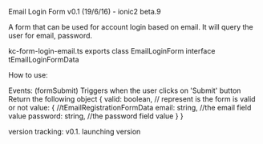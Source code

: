 Email Login Form
v0.1 (19/6/16) - ionic2 beta.9

A form that can be used for account login based on email.
It will query the user for email, password.

kc-form-login-email.ts exports
class EmailLoginForm
interface tEmailLoginFormData

How to use:
<kc-form-login-email></kc-form-login-email>

Events:
(formSubmit)
Triggers when the user clicks on 'Submit' button
Return the following object
{
    valid: boolean, // represent is the form is valid or not
    value: {            //tEmailRegistrationFormData
        email:  string,      //the email field value
        password: string,   //the password field value
    }
}


version tracking:
v0.1. launching version
